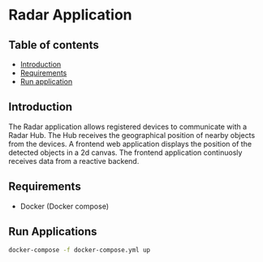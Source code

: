 # Radar Application

## Table of contents

* [Introduction](#introduction)
* [Requirements](#requirements)
* [Run application](#run-application)

## Introduction

The Radar application allows registered devices to communicate with a Radar Hub. The Hub receives the geographical position of nearby objects from the devices. A frontend web application displays the position of the detected objects in a 2d canvas. The frontend application continuosly receives data from a reactive backend.

## Requirements

- Docker (Docker compose)

## Run Applications

```sh
docker-compose -f docker-compose.yml up
```
